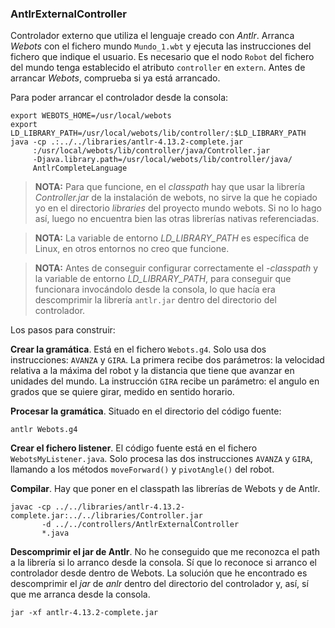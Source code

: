 ### AntlrExternalController

Controlador externo que utiliza el lenguaje creado con *Antlr*. Arranca *Webots* con el fichero mundo `Mundo_1.wbt` y ejecuta las instrucciones del fichero que indique el usuario. Es necesario que el nodo `Robot` del fichero del mundo tenga establecido el atributo `controller` en `extern`. Antes de arrancar *Webots*, comprueba si ya está arrancado.

Para poder arrancar el controlador desde la consola:
```shell
export WEBOTS_HOME=/usr/local/webots
export LD_LIBRARY_PATH=/usr/local/webots/lib/controller/:$LD_LIBRARY_PATH
java -cp .:../../libraries/antlr-4.13.2-complete.jar
     :/usr/local/webots/lib/controller/java/Controller.jar 
     -Djava.library.path=/usr/local/webots/lib/controller/java/ 
     AntlrCompleteLanguage
```
> **NOTA:** Para que funcione, en el *classpath* hay que usar la librería *Controller.jar* de la instalación de webots, no sirve la que he copiado yo en el directorio *libraries* del proyecto mundo webots. Si no lo hago así, luego no encuentra bien las otras librerías nativas referenciadas.

> **NOTA:** La variable de entorno *LD_LIBRARY_PATH* es específica de Linux, en otros entornos no creo que funcione.

> **NOTA:** Antes de conseguir configurar correctamente el *-classpath* y la variable de entorno *LD_LIBRARY_PATH*, para conseguir que funcionara invocándolo desde la consola, lo que hacía era descomprimir la librería `antlr.jar` dentro del directorio del controlador.

Los pasos para construir:

**Crear la gramática**. Está en el fichero `Webots.g4`. Solo usa dos instrucciones: `AVANZA` y `GIRA`. La primera recibe dos parámetros: la velocidad relativa a la máxima del robot y la distancia que tiene que avanzar en unidades del mundo. La instrucción `GIRA` recibe un parámetro: el angulo en grados que se quiere girar, medido en sentido horario.

**Procesar la gramática**. Situado en el directorio del código fuente:
```shell
antlr Webots.g4
```

**Crear el fichero listener**. El código fuente está en el fichero `WebotsMyListener.java`. Solo procesa las dos instrucciones `AVANZA` y `GIRA`, llamando a los métodos `moveForward()` y `pivotAngle()` del robot.

**Compilar**. Hay que poner en el classpath las librerías de Webots y de Antlr.
```shell
javac -cp ../../libraries/antlr-4.13.2-complete.jar:../../libraries/Controller.jar 
       -d ../../controllers/AntlrExternalController 
       *.java
```
**Descomprimir el jar de Antlr**. No he conseguido que me reconozca el path a la librería si lo arranco desde la consola. Sí que lo reconoce si arranco el controlador desde dentro de Webots. La solución que he encontrado es descomprimir el *jar* de *anlr* dentro del directorio del controlador y, así, sí que me arranca desde la consola.
```shell
jar -xf antlr-4.13.2-complete.jar
```



